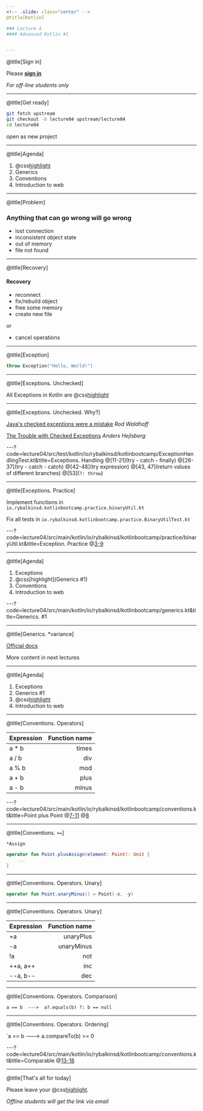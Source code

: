 ```yaml
---
<!-- .slide: class="center" -->
@title[Kotlin]

### Lecture 4
#### Advanced Kotlin #1


---
```

@title[Sign in]
<!-- .slide: class="center" -->

Please [**sign in**](https://sphere.mail.ru/)
 
*For off-line students only*


---
@title[Get ready]
<!-- .slide: class="center" -->
```bash
git fetch upstream
git checkout -b lecture04 upstream/lecture04
cd lecture04
```

open as new project


---
@title[Agenda]
1. @css[highlight](Exceptions)
1. Generics
1. Conventions
1. Introduction to web 


---
@title[Problem]
### Anything that can go wrong will go wrong
- lost connection
- inconsistent object state
- out of memory
- file not found


---
@title[Recovery]
#### Recovery
- reconnect
- fix/rebuild object
- free some memory
- create new file

or
- cancel operations


---
@title[Exception]
<!-- .slide: class="center" -->

```kotlin
throw Exception("Hello, World!")
```


---
@title[Exceptions. Unchecked]
<!-- .slide: class="center" -->
All Exceptions in Kotlin are @css[highlight](unchecked)


---
@title[Exceptions. Unchecked. Why?]
<!-- .slide: class="center" -->
[Java's checked exceptions were a mistake](http://radio-weblogs.com/0122027/stories/2003/04/01/JavasCheckedExceptionsWereAMistake.html) *Rod Waldhoff*

[The Trouble with Checked Exceptions](https://www.artima.com/intv/handcuffs.html) *Anders Hejlsberg*



---?code=lecture04/src/test/kotlin/io/rybalkinsd/kotlinbootcamp/ExceptionHandlingTest.kt&title=Exceptions. Handling
@[11-21](try - catch - finally)
@[26-37](try - catch - catch)
@[42-48](try expression)
@[43, 47](return values of different branches)
@[53](`?: throw`)


---
@title[Exceptions. Practice]
<!-- .slide: class="center" -->
Implement functions in `io.rybalkinsd.kotlinbootcamp.practice.binaryUtil.kt`

Fix all tests in `io.rybalkinsd.kotlinbootcamp.practice.BinaryUtilTest.kt`


---?code=lecture04/src/main/kotlin/io/rybalkinsd/kotlinbootcamp/practice/binaryUtil.kt&title=Exception. Practice
@[3-9]()


---
@title[Agenda]
1. Exceptions
1. @css[highlight](Generics #1)
1. Conventions
1. Introduction to web 


---?code=lecture04/src/main/kotlin/io/rybalkinsd/kotlinbootcamp/generics.kt&title=Generics. #1

---
@title[Generics. *variance]
<!-- .slide: class="center" -->
[Official docs](https://kotlinlang.org/docs/reference/generics.html)

More content in next lectures


---
@title[Agenda]
1. Exceptions
1. Generics #1
1. @css[highlight](Conventions)
1. Introduction to web 


---
@title[Conventions. Operators]

| Expression          | Function name             |
| ------------- | -----------------:|
| a * b       | times        |
| a / b       | div        |
| a % b       | mod        |
| a + b       | plus        |
| a - b       | minus        |


---?code=lecture04/src/main/kotlin/io/rybalkinsd/kotlinbootcamp/conventions.kt&title=Point plus Point
@[7-11]()
@[8](operator)

---
@title[Conventions. `+=`]
<!-- .slide: class="center" -->
`*Assign`

```kotlin
operator fun Point.plusAssign(element: Point): Unit {
    ...
}
```


---
@title[Conventions. Operators. Unary]
<!-- .slide: class="center" -->
```kotlin
operator fun Point.unaryMinus() = Point(-x, -y)
```


---
@title[Conventions. Operators. Unary]

| Expression          | Function name             |
| ------------- | -----------------:|
| +a       | unaryPlus        |
| -a       | unaryMinus        |
| !a       | not        |
| ++a, a++       | inc        |
| --a, b--       | dec        |


---
@title[Conventions. Operators. Comparison]
<!-- .slide: class="center" -->

`a == b  --->  a?.equals(b) ?: b == null`


---
@title[Conventions. Operators. Ordering]
<!-- .slide: class="center" -->

`a >= b  --->  a.compareTo(b) >= 0


---?code=lecture04/src/main/kotlin/io/rybalkinsd/kotlinbootcamp/conventions.kt&title=Comparable
@[13-18]()


---
@title[That's all for today]

Please leave your @css[highlight](feedback).
 
*Offline students will get the link via email*
